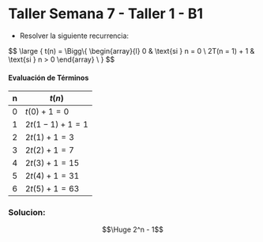 # Taller Semana 7 - Taller 1 - B1

- Resolver la siguiente recurrencia:

$$
\large
\{ t(n) = \Bigg\\{
\begin{array}{l}
     0        & \text{si } n = 0 \\
2T(n = 1) + 1 & \text{si } n > 0
\end{array}
\\ 
\}
$$

#### Evaluación de Términos

| n | $t(n)$              |
|---|---------------------|
| 0 | $t(0) + 1 = 0$      |
| 1 | $2t(1 - 1) + 1 = 1$ |
| 2 | $2t(1) + 1 = 3$     |
| 3 | $2t(2) + 1 = 7$     |
| 4 | $2t(3) + 1 = 15$    |
| 5 | $2t(4) + 1 = 31$    |
| 6 | $2t(5) + 1 = 63$    |

### Solucion:

```math
\Huge
2^n - 1
```
